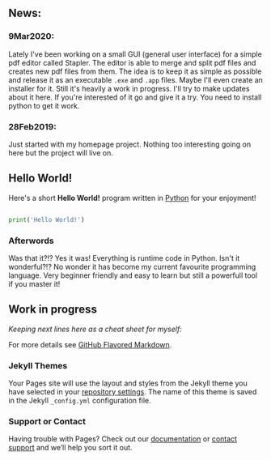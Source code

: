 ## News:

### 9Mar2020:
Lately I've been working on a small GUI (general user interface) for a simple pdf editor called Stapler. The editor is able to merge and split pdf files and creates new pdf files from them. The idea is to keep it as simple as possible and release it as an executable `.exe` and `.app` files. Maybe I'll even create an installer for it. Still it's heavily a work in progress. I'll try to make updates about it here. If you're interested of it go and give it a try. You need to install python to get it work.

### 28Feb2019:
Just started with my homepage project. Nothing too interesting going on here but the project will live on.

## Hello World!

Here's a short **Hello World!** program written in [Python](https://www.python.org/) for your enjoyment!

```python

print('Hello World!')

``` 

### Afterwords

Was that it?!? Yes it was! Everything is runtime code in Python. Isn't it wonderful?!?
No wonder it has become my current favourite programming language. Very beginner friendly and easy to learn but still a powerfull tool if you master it!

## Work in progress

*Keeping next lines here as a cheat sheet for myself:*

For more details see [GitHub Flavored Markdown](https://guides.github.com/features/mastering-markdown/).

### Jekyll Themes

Your Pages site will use the layout and styles from the Jekyll theme you have selected in your [repository settings](https://github.com/jonbenronron/jonbenronron.github.io/settings). The name of this theme is saved in the Jekyll `_config.yml` configuration file.

### Support or Contact

Having trouble with Pages? Check out our [documentation](https://help.github.com/categories/github-pages-basics/) or [contact support](https://github.com/contact) and we’ll help you sort it out.
